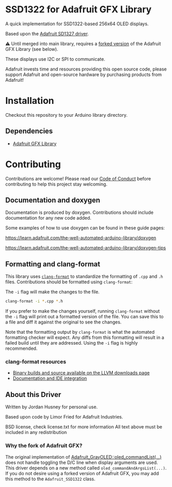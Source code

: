# SSD1322 for Adafruit GFX Library

A quick implementation for SSD1322-based 256x64 OLED displays.

Based upon the [Adafruit SD1327 driver](https://github.com/adafruit/Adafruit_SSD1327).

⚠️ Until merged into main library, requires a
[forked version](https://github.com/jordanh/Adafruit-GFX-Library)
of the Adafruit GFX Library (see below).

These displays use I2C or SPI to communicate.

Adafruit invests time and resources providing this open source code, please support Adafruit and open-source hardware by purchasing products from Adafruit!

# Installation
Checkout this repository to your Arduino library directory.

## Dependencies
 * [Adafruit GFX Library](https://github.com/adafruit/Adafruit-GFX-Library)

# Contributing

Contributions are welcome! Please read our [Code of Conduct](https://github.com/adafruit/Adafruit_SSD1327/blob/master/CODE_OF_CONDUCT.md>)
before contributing to help this project stay welcoming.

## Documentation and doxygen
Documentation is produced by doxygen. Contributions should include documentation for any new code added.

Some examples of how to use doxygen can be found in these guide pages:

https://learn.adafruit.com/the-well-automated-arduino-library/doxygen

https://learn.adafruit.com/the-well-automated-arduino-library/doxygen-tips

## Formatting and clang-format
This library uses [`clang-format`](https://releases.llvm.org/download.html) to standardize the formatting of `.cpp` and `.h` files. 
Contributions should be formatted using `clang-format`:

The `-i` flag will make the changes to the file.
```bash
clang-format -i *.cpp *.h
```
If you prefer to make the changes yourself, running `clang-format` without the `-i` flag will print out a formatted version of the file. You can save this to a file and diff it against the original to see the changes.

Note that the formatting output by `clang-format` is what the automated formatting checker will expect. Any diffs from this formatting will result in a failed build until they are addressed. Using the `-i` flag is highly recommended.

### clang-format resources
  * [Binary builds and source available on the LLVM downloads page](https://releases.llvm.org/download.html)
  * [Documentation and IDE integration](https://clang.llvm.org/docs/ClangFormat.html)

## About this Driver

Written by Jordan Husney for personal use.

Based upon code by Limor Fried for Adafruit Industries.

BSD license, check license.txt for more information
All text above must be included in any redistribution

### Why the fork of Adafruit GFX?
The original implementation of [Adafruit_GrayOLED::oled_commandList(...)](https://github.com/adafruit/Adafruit-GFX-Library/blob/d9220ba7d3cb49915f6aca0feef680e3fed0c400/Adafruit_GrayOLED.cpp#L186)
does not handle toggling the D/C line when display arguments are used. This driver depends on a new method
called `oled_commandAndArgsList(...)`. If you do not desire using a forked version of Adafruit GFX, you may
add this method to the `Adafruit_SSD1322` class.
